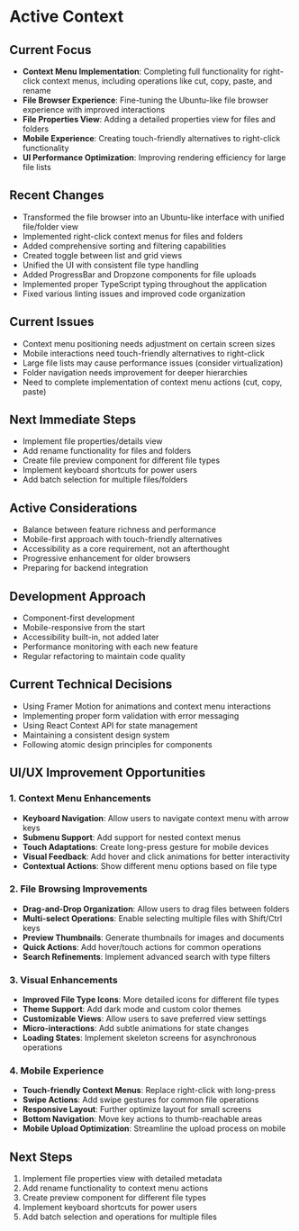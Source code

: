 # Active Context

## Current Focus

- **Context Menu Implementation**: Completing full functionality for right-click context menus, including operations like cut, copy, paste, and rename
- **File Browser Experience**: Fine-tuning the Ubuntu-like file browser experience with improved interactions
- **File Properties View**: Adding a detailed properties view for files and folders
- **Mobile Experience**: Creating touch-friendly alternatives to right-click functionality
- **UI Performance Optimization**: Improving rendering efficiency for large file lists

## Recent Changes

- Transformed the file browser into an Ubuntu-like interface with unified file/folder view
- Implemented right-click context menus for files and folders
- Added comprehensive sorting and filtering capabilities
- Created toggle between list and grid views
- Unified the UI with consistent file type handling
- Added ProgressBar and Dropzone components for file uploads
- Implemented proper TypeScript typing throughout the application
- Fixed various linting issues and improved code organization

## Current Issues

- Context menu positioning needs adjustment on certain screen sizes
- Mobile interactions need touch-friendly alternatives to right-click
- Large file lists may cause performance issues (consider virtualization)
- Folder navigation needs improvement for deeper hierarchies
- Need to complete implementation of context menu actions (cut, copy, paste)

## Next Immediate Steps

- Implement file properties/details view
- Add rename functionality for files and folders
- Create file preview component for different file types
- Implement keyboard shortcuts for power users
- Add batch selection for multiple files/folders

## Active Considerations

- Balance between feature richness and performance
- Mobile-first approach with touch-friendly alternatives
- Accessibility as a core requirement, not an afterthought
- Progressive enhancement for older browsers
- Preparing for backend integration

## Development Approach

- Component-first development
- Mobile-responsive from the start
- Accessibility built-in, not added later
- Performance monitoring with each new feature
- Regular refactoring to maintain code quality

## Current Technical Decisions

- Using Framer Motion for animations and context menu interactions
- Implementing proper form validation with error messaging
- Using React Context API for state management
- Maintaining a consistent design system
- Following atomic design principles for components

## UI/UX Improvement Opportunities

### 1. Context Menu Enhancements

- **Keyboard Navigation**: Allow users to navigate context menu with arrow keys
- **Submenu Support**: Add support for nested context menus
- **Touch Adaptations**: Create long-press gesture for mobile devices
- **Visual Feedback**: Add hover and click animations for better interactivity
- **Contextual Actions**: Show different menu options based on file type

### 2. File Browsing Improvements

- **Drag-and-Drop Organization**: Allow users to drag files between folders
- **Multi-select Operations**: Enable selecting multiple files with Shift/Ctrl keys
- **Preview Thumbnails**: Generate thumbnails for images and documents
- **Quick Actions**: Add hover/touch actions for common operations
- **Search Refinements**: Implement advanced search with type filters

### 3. Visual Enhancements

- **Improved File Type Icons**: More detailed icons for different file types
- **Theme Support**: Add dark mode and custom color themes
- **Customizable Views**: Allow users to save preferred view settings
- **Micro-interactions**: Add subtle animations for state changes
- **Loading States**: Implement skeleton screens for asynchronous operations

### 4. Mobile Experience

- **Touch-friendly Context Menus**: Replace right-click with long-press
- **Swipe Actions**: Add swipe gestures for common file operations
- **Responsive Layout**: Further optimize layout for small screens
- **Bottom Navigation**: Move key actions to thumb-reachable areas
- **Mobile Upload Optimization**: Streamline the upload process on mobile

## Next Steps

1. Implement file properties view with detailed metadata
2. Add rename functionality to context menu actions
3. Create preview component for different file types
4. Implement keyboard shortcuts for power users
5. Add batch selection and operations for multiple files
